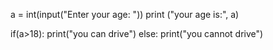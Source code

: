 a = int(input("Enter your age: "))
print ("your age is:", a)

if(a>18):
    print("you can drive")
else:
   print("you cannot drive")
